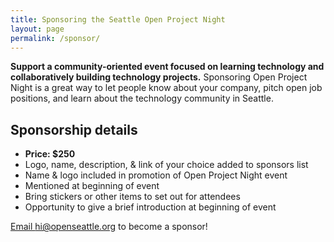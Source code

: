 ```yaml
---
title: Sponsoring the Seattle Open Project Night
layout: page
permalink: /sponsor/
---
```


**Support a community-oriented event focused on learning technology and collaboratively building technology projects.** Sponsoring Open Project Night is a great way to let people know about your company, pitch open job positions, and learn about the technology community in Seattle. 

## Sponsorship details
<ul>
<li class="row"><b>Price: $250</b></li>
<li class="row">Logo, name, description, & link of your choice added to sponsors list</li>
<li class="row">Name & logo included in promotion of Open Project Night event</li>
<li class="row">Mentioned at beginning of event</li>
<li class="row">Bring stickers or other items to set out for attendees</li>
<li class="row">Opportunity to give a brief introduction at beginning of event</li>
</ul>

<a href="mailto:hi@openseattle.org" class="button button-blue">Email hi@openseattle.org to become a sponsor!</a>
